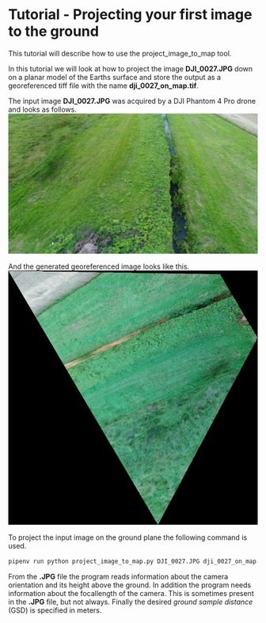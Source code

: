 # Tutorial - Projecting your first image to the ground
This tutorial will describe how to use the project_image_to_map tool. 

In this tutorial we will look at how to project the image **DJI_0027.JPG** down on a planar model of the Earths surface and store the output as a georeferenced tiff file with the name **dji_0027_on_map.tif**.

The input image **DJI_0027.JPG** was acquired by a DJI Phantom 4 Pro drone and looks as follows.
![Image](pic/DJI_0027-red.JPG)

And the generated georeferenced image looks like this.
![Image](pic/dji_0027_on_map.jpg)

To project the input image on the ground plane the following command is used.
```bash
pipenv run python project_image_to_map.py DJI_0027.JPG dji_0027_on_map.tif --gsd=0.1 --focallength=3666
```

From the **.JPG** file the program reads information about the camera orientation and its height above the ground. In addition the program needs information about the focallength of the camera. This is sometimes present in the **.JPG** file, but not always. Finally the desired *ground sample distance* (GSD) is specified in meters.